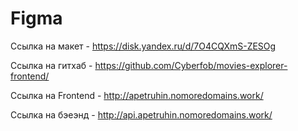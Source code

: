 # Figma
Ссылка на макет - https://disk.yandex.ru/d/7O4CQXmS-ZESOg

Ссылка на гитхаб - https://github.com/Cyberfob/movies-explorer-frontend/

Ссылка на Frontend - http://apetruhin.nomoredomains.work/

Ссылка на бэеэнд - http://api.apetruhin.nomoredomains.work/